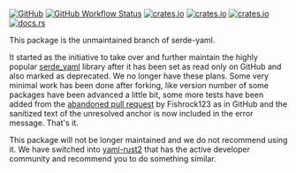 [![GitHub](https://img.shields.io/badge/GitHub-777777)](https://github.com/bourumir-wyngs/serde-yaml-bw)
[![GitHub Workflow Status](https://img.shields.io/github/actions/workflow/status/bourumir-wyngs/serde-yaml-bw/rust.yml)](https://github.com/bourumir-wyngs/serde-yaml-bw/actions)
[![crates.io](https://img.shields.io/crates/v/serde_yaml_bw.svg)](https://crates.io/crates/serde_yaml_bw)
[![crates.io](https://img.shields.io/crates/l/serde_yaml_bw.svg)](https://crates.io/crates/serde_yaml_bw)
[![crates.io](https://img.shields.io/crates/d/serde_yaml_bw.svg)](https://crates.io/crates/serde_yaml_bw)
[![docs.rs](https://docs.rs/serde_yaml_bw/badge.svg)](https://docs.rs/serde_yaml_bw)

This package is the unmaintained branch of serde-yaml.

It started as the initiative to take over and further maintain the highly popular
[serde_yaml](https://github.com/dtolnay/serde-yaml) library after it has been set as read only on GitHub and also
marked as deprecated. We no longer have these plans. Some very minimal work has been done after forking,
like version number of some packages have been advanced a little bit, some more tests have been added from
the [abandoned pull request](https://github.com/dtolnay/serde-yaml/pull/376) by Fishrock123 as in GitHub and
the sanitized text of the unresolved anchor is now included in the error message. That's it.

This package will not be longer maintained and we do not recommend using it. We have switched into
[yaml-rust2](https://github.com/Ethiraric/yaml-rust2) that has the active developer community and recommend
you to do something similar.



